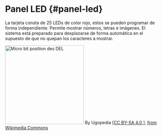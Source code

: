 # Panel LED {#panel-led}

La tarjeta consta de 25 LEDs de color rojo, estos se pueden programar de forma independiente. Permite mostrar números, letras e imágenes. El sistema está preparado para desplazarse de forma automática en el supuesto de que no quepan los caracteres a mostrar.

<a title="By Ugopedia [CC BY-SA 4.0 
 (https://creativecommons.org/licenses/by-sa/4.0
)], from Wikimedia Commons" href="https://commons.wikimedia.org/wiki/File:Micro_bit_position_des_DEL.png"><img width="256" alt="Micro bit position des DEL" src="https://upload.wikimedia.org/wikipedia/commons/c/cb/Micro_bit_position_des_DEL.png"></a>
By Ugopedia [<a href="https://creativecommons.org/licenses/by-sa/4.0">CC BY-SA 4.0 </a>], <a href="https://commons.wikimedia.org/wiki/File:Micro_bit_position_des_DEL.png">from Wikimedia Commons</a>